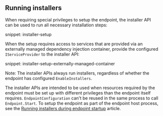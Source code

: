 ## Running installers

When requiring special privileges to setup the endpoint, the installer API can be used to run all necessary installation steps:

snippet: installer-setup

When the setup requires access to services that are provided via an externally managed dependency injection container, provide the configured `IServiceProvider` to the installer API:

snippet: installer-setup-externally-managed-container

Note: The installer APIs always run installers, regardless of whether the endpoint has configured `EnableInstallers`.

The installer APIs are intended to be used when resources required by the endpoint must be set up with different privileges than the endpoint itself requires. `EndpointConfiguration` can't be reused in the same process to call `Endpoint.Start`. To setup the endpoint as part of the endpoint host process, see the [Running installers during endpoint startup](#running-installers-during-endpoint-startup) article.


